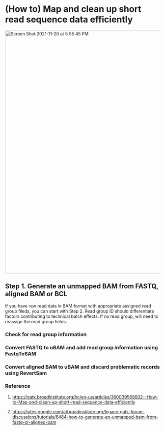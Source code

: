 # (How to) Map and clean up short read sequence data efficiently

<img width="790" alt="Screen Shot 2021-11-20 at 5 55 45 PM" src="https://user-images.githubusercontent.com/31465978/142743126-ce947ded-7025-4289-a007-0fec21f27ff3.png">

## Step 1. Generate an unmapped BAM from FASTQ, aligned BAM or BCL

If you have raw read data in BAM format with appropriate assigned read group fileds, you can start with Step 2. Read group ID should differentiate factors contributing to technical batch effects. If no read group, will need to reassign the read group fields. 

### Check for read group information

### Convert FASTQ to uBAM and add read group information using FastqToSAM

### Convert aligned BAM to uBAM and discard problematic records using RevertSam

### Reference
1. https://gatk.broadinstitute.org/hc/en-us/articles/360039568932--How-to-Map-and-clean-up-short-read-sequence-data-efficiently

2. https://sites.google.com/a/broadinstitute.org/legacy-gatk-forum-discussions/tutorials/6484-how-to-generate-an-unmapped-bam-from-fastq-or-aligned-bam
